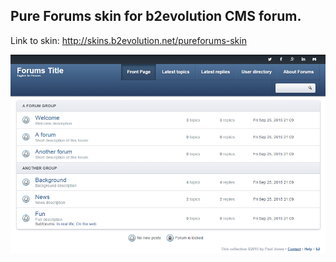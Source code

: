 ## Pure Forums skin for b2evolution CMS forum.

Link to skin: http://skins.b2evolution.net/pureforums-skin

<img src="skinshot.png"/>

